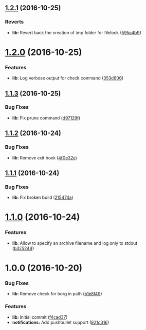 <a name="1.2.1"></a>
## [1.2.1](https://github.com/vesparny/borgjs/compare/1.2.0...v1.2.1) (2016-10-25)


### Reverts

* **lib:** Revert back the creation of tmp folder for filelock ([595a4b9](https://github.com/vesparny/borgjs/commit/595a4b9))



<a name="1.2.0"></a>
# [1.2.0](https://github.com/vesparny/borgjs/compare/1.1.3...v1.2.0) (2016-10-25)


### Features

* **lib:** Log verbose output for check command ([353d606](https://github.com/vesparny/borgjs/commit/353d606))



<a name="1.1.3"></a>
## [1.1.3](https://github.com/vesparny/borgjs/compare/1.1.2...v1.1.3) (2016-10-25)


### Bug Fixes

* **lib:** Fix prune command ([d97129f](https://github.com/vesparny/borgjs/commit/d97129f))



<a name="1.1.2"></a>
## [1.1.2](https://github.com/vesparny/borgjs/compare/1.1.1...v1.1.2) (2016-10-24)


### Bug Fixes

* **lib:** Remove exit hook ([4f0e32e](https://github.com/vesparny/borgjs/commit/4f0e32e))



<a name="1.1.1"></a>
## [1.1.1](https://github.com/vesparny/borgjs/compare/1.1.0...v1.1.1) (2016-10-24)


### Bug Fixes

* **lib:** Fix broken build ([215474a](https://github.com/vesparny/borgjs/commit/215474a))



<a name="1.1.0"></a>
# [1.1.0](https://github.com/vesparny/borgjs/compare/1.0.0...v1.1.0) (2016-10-24)


### Features

* **lib:** Allow to specify an archive filename and log only to stdout ([b325244](https://github.com/vesparny/borgjs/commit/b325244))



<a name="1.0.0"></a>
# 1.0.0 (2016-10-20)


### Bug Fixes

* **lib:** Remove check for borg in path ([b1e8f49](https://github.com/vesparny/borgjs/commit/b1e8f49))


### Features

* **lib:** Initial commit ([f4cad37](https://github.com/vesparny/borgjs/commit/f4cad37))
* **notifications:** Add pushbullet support ([921c316](https://github.com/vesparny/borgjs/commit/921c316))
